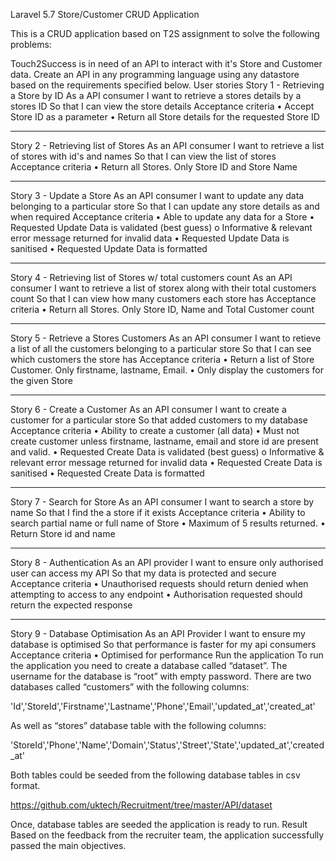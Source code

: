 Laravel 5.7 Store/Customer CRUD Application

This is a CRUD application based on T2S assignment to solve the following problems:

Touch2Success is in need of an API to interact with it's Store and Customer data. Create an API in any programming language using any datastore based on the requirements specified below.
User stories
Story 1 - Retrieving a Store by ID
As a API consumer I want to retrieve a stores details by a stores ID So that I can view the store details
Acceptance criteria
•	Accept Store ID as a parameter
•	Return all Store details for the requested Store ID
________________________________________
Story 2 - Retrieving list of Stores
As an API consumer I want to retrieve a list of stores with id's and names So that I can view the list of stores
Acceptance criteria
•	Return all Stores. Only Store ID and Store Name
________________________________________
Story 3 - Update a Store
As an API consumer I want to update any data belonging to a particular store So that I can update any store details as and when required
Acceptance criteria
•	Able to update any data for a Store
•	Requested Update Data is validated (best guess) 
o	Informative & relevant error message returned for invalid data
•	Requested Update Data is sanitised
•	Requested Update Data is formatted
________________________________________
Story 4 - Retrieving list of Stores w/ total customers count
As an API consumer I want to retrieve a list of storex along with their total customers count So that I can view how many customers each store has
Acceptance criteria
•	Return all Stores. Only Store ID, Name and Total Customer count
________________________________________
Story 5 - Retrieve a Stores Customers
As an API consumer I want to retieve a list of all the customers belonging to a particular store So that I can see which customers the store has
Acceptance criteria
•	Return a list of Store Customer. Only firstname, lastname, Email.
•	Only display the customers for the given Store
________________________________________
Story 6 - Create a Customer
As an API consumer I want to create a customer for a particular store So that added customers to my database
Acceptance criteria
•	Ability to create a customer (all data)
•	Must not create customer unless firstname, lastname, email and store id are present and valid.
•	Requested Create Data is validated (best guess) 
o	Informative & relevant error message returned for invalid data
•	Requested Create Data is sanitised
•	Requested Create Data is formatted
________________________________________
Story 7 - Search for Store
As an API consumer I want to search a store by name So that I find the a store if it exists
Acceptance criteria
•	Ability to search partial name or full name of Store
•	Maximum of 5 results returned.
•	Return Store id and name
________________________________________
Story 8 - Authentication
As an API provider I want to ensure only authorised user can access my API So that my data is protected and secure
Acceptance criteria
•	Unauthorised requests should return denied when attempting to access to any endpoint
•	Authorisation requested should return the expected response
________________________________________
Story 9 - Database Optimisation
As an API Provider I want to ensure my database is optimised So that performance is faster for my api consumers
Acceptance criteria
•	Optimised for performance
Run the application
To run the application you need to create a database called “dataset”. The username for the database is “root” with empty password.
There are two databases called “customers” with the following columns:

'Id','StoreId','Firstname','Lastname','Phone','Email','updated_at','created_at'

As well as “stores” database table with the following columns:

'StoreId','Phone','Name','Domain','Status','Street','State','updated_at','created_at'

Both tables could be seeded from the following database tables in csv format.

https://github.com/uktech/Recruitment/tree/master/API/dataset

Once, database tables are seeded the application is ready to run.
Result
Based on the feedback from the recruiter team, the application successfully passed the main objectives. 

